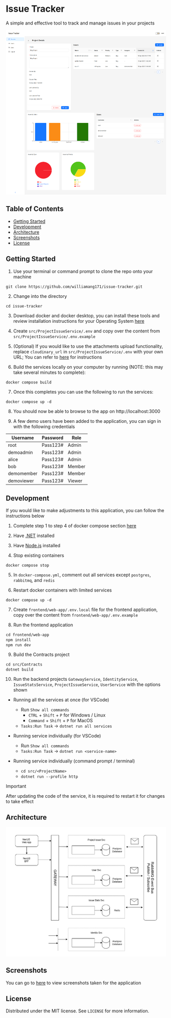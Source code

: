 # Issue Tracker

A simple and effective tool to track and manage issues in your projects

![project-details](/documentation/screenshots/project-details.png)

## Table of Contents

- [Getting Started](#getting-started)
- [Development](#development)
- [Architecture](#architecture)
- [Screenshots](#screenshots)
- [License](#license)

## Getting Started

1. Use your terminal or command prompt to clone the repo onto your machine

```
git clone https://github.com/williamang171/issue-tracker.git
```

2. Change into the directory

```
cd issue-tracker
```

3. Download docker and docker desktop, you can install these tools and review installation instructions for your Operating System [here](https://docs.docker.com/desktop/)

4. Create `src/ProjectIssueService/.env` and copy over the content from `src/ProjectIssueService/.env.example`

5. (Optional) If you would like to use the attachments upload functionality, replace `cloudinary_url` in `src/ProjectIssueService/.env` with your own URL; You can refer to [here](https://cloudinary.com/documentation/dotnet_quickstart) for instructions

6. Build the services locally on your computer by running (NOTE: this may take several minutes to complete):

```
docker compose build
```

7. Once this completes you can use the following to run the services:

```
docker compose up -d
```

8. You should now be able to browse to the app on http://localhost:3000

9. A few demo users have been added to the application, you can sign in with the following credentials

| Username   | Password | Role   |
| ---------- | -------- | ------ |
| root       | Pass123# | Admin  |
| demoadmin  | Pass123# | Admin  |
| alice      | Pass123# | Admin  |
| bob        | Pass123# | Member |
| demomember | Pass123# | Member |
| demoviewer | Pass123# | Viewer |

## Development

If you would like to make adjustments to this application, you can follow the instructions below

1. Complete step 1 to step 4 of docker compose section [here](#getting-started)

2. Have [.NET](https://dotnet.microsoft.com/en-us/download) installed

3. Have [Node.js](https://nodejs.org/en) installed

4. Stop existing containers

```
docker compose stop
```

5. In `docker-compose.yml`, comment out all services except `postgres`, `rabbitmq`, and `redis`

6. Restart docker containers with limited services

```
docker compose up -d
```

7. Create `frontend/web-app/.env.local` file for the frontend application, copy over the content from `frontend/web-app/.env.example`

8. Run the frontend application

```
cd frontend/web-app
npm install
npm run dev
```

9. Build the Contracts project

```
cd src/Contracts
dotnet build
```

10. Run the backend projects `GatewayService`, `IdentityService`, `IssueStatsService`, `ProjectIssueService`, `UserService` with the options shown

- Running all the services at once (for VSCode)

  - Run `Show all commands`
    - `CTRL` + `Shift` + `P` for Windows / Linux
    - `Command` + `Shift` + `P` for MacOS
  - `Tasks:Run Task` -> `dotnet run all services`

- Running service individually (for VSCode)

  - Run `Show all commands`
  - `Tasks:Run Task` -> `dotnet run <service-name>`

- Running service individually (command prompt / terminal)
  - `cd src/<ProjectName>`
  - `dotnet run --profile http`

> [!IMPORTANT]
> After updating the code of the service, it is required to restart it for changes to take effect

## Architecture

![architecture](/documentation/architecture/architecture.drawio.png)

## Screenshots

You can go to [here](documentation/screenshots/README.md) to view screenshots taken for the application

## License

Distributed under the MIT license. See `LICENSE` for more information.
